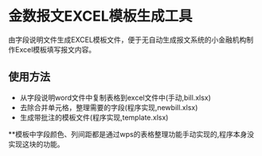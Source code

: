 # 金数报文EXCEL模板生成工具

由字段说明文件生成EXCEL模板文件，便于无自动生成报文系统的小金融机构制作Excel模板填写报文内容。

## 使用方法
 + 从字段说明word文件中复制表格到excel文件中(手动,bill.xlsx)
 + 去除合并单元格，整理需要的字段(程序实现,newbill.xlsx)
 + 生成带批注的模板文件(程序实现,template.xlsx)

**模板中字段颜色、列间距都是通过wps的表格整理功能手动实现的,程序本身没实现这块的功能。